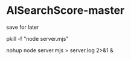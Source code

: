 # AISearchScore-master


save for later

pkill -f "node server.mjs" 

nohup node server.mjs > server.log 2>&1 &
